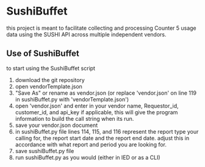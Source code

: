 # SushiBuffet
this project is meant to facilitate collecting and processing Counter 5 usage data using the SUSHI API across multiple independent vendors. 

## Use of SushiBuffet
to start using the SushiBuffet script 
1. download the git repository
2. open vendorTemplate.json 
3. "Save As" or rename as vendor.json (or replace 'vendor.json' on line 119 in sushiBuffet.py with 'vendorTemplate.json')
4. open 'vendor.json' and enter in your vendor name, Requestor_id, customer_id, and api_key if applicable, this will give the program information to build the call string when its run.
5. save your vendor.json document
6. in sushiBuffet.py file lines 114, 115, and 116 represent the report type your calling for, the report start date and the report end date. adjust this in accordance with what report and period you are looking for. 
7. save sushiBuffet.py file
8. run sushiBuffet.py as you would (either in IED or as a CLI)
